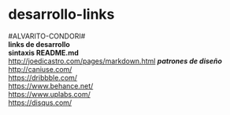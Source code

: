 # desarrollo-links
#ALVARITO-CONDORI#  
**links de desarrollo**  
**sintaxis README.md**  
http://joedicastro.com/pages/markdown.html
***patrones de diseño***  
http://caniuse.com/  
https://dribbble.com/  
https://www.behance.net/  
https://www.uplabs.com/  
https://disqus.com/
